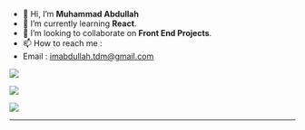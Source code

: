 - 👋 Hi, I’m **Muhammad Abdullah**
- 🌱 I’m currently learning **React**.
- 💞️ I’m looking to collaborate on **Front End Projects**.
- 📫 How to reach me :
- Email : imabdullah.tdm@gmail.com  

<!---
abdullah-dev5/abdullah-dev5 is a ✨ special ✨ repository because its `README.md` (this file) appears on your GitHub profile.
You can click the Preview link to take a look at your changes.
--->

![](https://github-readme-streak-stats.herokuapp.com/?user=abdullah-dev5&theme=prussian&hide_border=false)<br/>

![](https://github-readme-stats.vercel.app/api/top-langs/?username=abdullah-dev5&theme=prussian&hide_border=false&include_all_commits=false&count_private=false&layout=compact)<br>

![](https://visitcount.itsvg.in/api?id=abdullah-dev5&icon=9&color=0)

---
 
